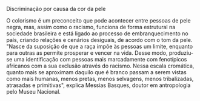 Discriminação por causa da cor da pele

O colorismo é um preconceito que pode acontecer entre pessoas de pele negra, mas, assim como o racismo, funciona de forma estrutural na sociedade brasileira e está ligado ao processo de embranquecimento no país, criando relações e cenários desiguais, de acordo com o tom da pele. "Nasce da suposição de que a raça impõe às pessoas um limite, enquanto para outras as permite prosperar e vencer na vida. Desse modo, produziu-se uma identificação com pessoas mais marcadamente com fenotípicos africanos com a sua exclusão através do racismo. Nessa escala cromática, quanto mais se aproximam daquilo que é branco passam a serem vistas como mais humanas, menos pretas, menos selvagens, menos tribalizadas, atrasadas e primitivas", explica Messias Basques, doutor em antropologia pelo Museu Nacional.